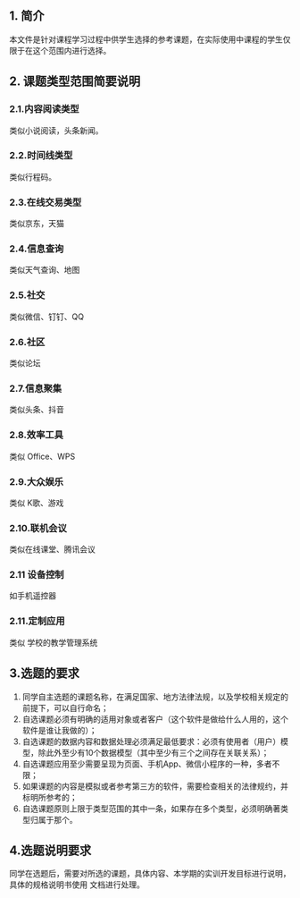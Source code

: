 ## 1. 简介
本文件是针对课程学习过程中供学生选择的参考课题，在实际使用中课程的学生仅限于在这个范围内进行选择。

## 2. 课题类型范围简要说明
### 2.1.内容阅读类型
类似小说阅读，头条新闻。

### 2.2.时间线类型
类似行程码。

### 2.3.在线交易类型
类似京东，天猫

### 2.4.信息查询
类似天气查询、地图

### 2.5.社交
类似微信、钉钉、QQ

### 2.6.社区
类似论坛

### 2.7.信息聚集
类似头条、抖音

### 2.8.效率工具
类似 Office、WPS

### 2.9.大众娱乐
类似 K歌、游戏

### 2.10.联机会议
类似在线课堂、腾讯会议

### 2.11 设备控制
如手机遥控器

### 2.11.定制应用
类似 学校的教学管理系统

## 3.选题的要求
1. 同学自主选题的课题名称，在满足国家、地方法律法规，以及学校相关规定的前提下，可以自行命名；  
2. 自选课题必须有明确的适用对象或者客户（这个软件是做给什么人用的，这个软件是谁让我做的）；
3. 自选课题的数据内容和数据处理必须满足最低要求：必须有使用者（用户）模型，除此外至少有10个数据模型（其中至少有三个之间存在关联关系）；
4. 自选课题应用至少需要呈现为页面、手机App、微信小程序的一种，多者不限；
5. 如果课题的内容是模拟或者参考第三方的软件，需要检查相关的法律规约，并标明所参考的；
6. 自选课题原则上限于类型范围的其中一条，如果存在多个类型，必须明确著类型归属于那个。 

## 4.选题说明要求
同学在选题后，需要对所选的课题，具体内容、本学期的实训开发目标进行说明，具体的规格说明书使用
文档进行处理。 
